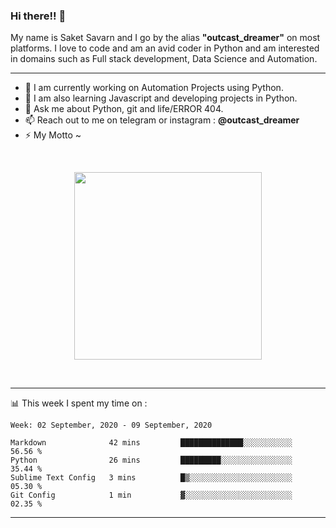 ### Hi there!! 👋
My name is Saket Savarn and I go by the alias <b>"outcast_dreamer"</b> on most platforms.
I love to code and am an avid coder in Python and am interested in domains such as Full stack development, Data Science and Automation.
<hr> 

<!--
**outcastdreamer/outcastdreamer** is a ✨ _special_ ✨ repository because its `README.md` (this file) appears on your GitHub profile.

Here are some ideas to get you started:
- 👯 I’m looking to collaborate on ...
- 🤔 I’m looking for help with ...
- 😄 Tags: Python
- ⚡ Fun fact:
-->

- 🔭 I am currently working on Automation Projects using Python.
- 🌱 I am also learning Javascript and developing projects in Python. 
- 💬 Ask me about Python, git and life/ERROR 404. 
- 📫 Reach out to me on telegram or instagram : <b>@outcast_dreamer</b> 
- ⚡ My Motto ~

<br>
<p align="center" width="100%">
<img src="https://media.giphy.com/media/USV0ym3bVWQJJmNu3N/giphy.gif" height="300" width="300" align="center" />
</p>
<br>
<hr>

📊 This week I spent my time on :
<br>

<!--START_SECTION:waka-->
```text
Week: 02 September, 2020 - 09 September, 2020

Markdown              42 mins         ██████████████░░░░░░░░░░░   56.56 % 
Python                26 mins         █████████░░░░░░░░░░░░░░░░   35.44 % 
Sublime Text Config   3 mins          █▒░░░░░░░░░░░░░░░░░░░░░░░   05.30 % 
Git Config            1 min           ▓░░░░░░░░░░░░░░░░░░░░░░░░   02.35 % 
```
<!--END_SECTION:waka-->

<hr>
